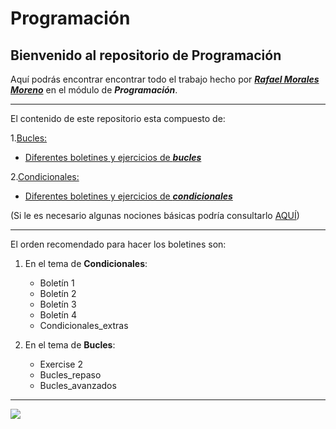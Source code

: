# Programación
## Bienvenido al repositorio de Programación
Aquí podrás encontrar encontrar todo el trabajo hecho por [**_Rafael Morales Moreno_**][perfil] en el módulo de **_Programación_**.

---

El contenido de este repositorio esta compuesto de:

1.[Bucles:][bucle]
  - [Diferentes boletines y ejercicios de **_bucles_**][boletines_bucles]

2.[Condicionales:][condicionales]
  - [Diferentes boletines y ejercicios de **_condicionales_**][boletines_condicionales]
  
(Si le es necesario algunas nociones básicas podría consultarlo [AQUÍ][aqui])

---

El orden recomendado para hacer los boletines son:

1. En el tema de **Condicionales**:
  
    - Boletín 1
    - Boletín 2
    - Boletín 3
    - Boletín 4
    - Condicionales_extras

2. En el tema de **Bucles**:
  
    - Exercise 2
    - Bucles_repaso
    - Bucles_avanzados

---

![][gif]












[bucle]:https://github.com/Rafmormor3/Programacion/tree/master/bucles
[boletines_bucles]:https://github.com/Rafmormor3/Programacion/tree/master/bucles/boletines_bucles
[condicionales]:https://github.com/Rafmormor3/Programacion/tree/master/condicionales
[boletines_condicionales]:https://github.com/Rafmormor3/Programacion/tree/master/condicionales/operadores
[aqui]:https://github.com/jms3du/prog_python/blob/main/1.%20Introducci%C3%B3n%20a%20la%20programaci%C3%B3n%20estructurada/Intro.ipynb
[perfil]:https://github.com/Rafmormor3
[gif]:https://blog.penjee.com/wp-content/uploads/2015/11/while-loop-if-else-even-vs-odd-animation-how-it-works.gif

